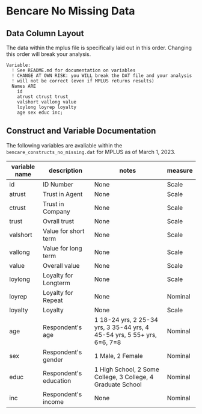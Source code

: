 # Bencare No Missing Data

## Data Column Layout

The data within the mplus file is specifically laid out in this order. Changing this order will break your analysis.

```
Variable:
  ! See README.md for documentation on variables
  ! CHANGE AT OWN RISK: you WILL break the DAT file and your analysis
  ! will not be correct (even if MPLUS returns results)
  Names ARE
    id
    atrust ctrust trust
    valshort vallong value
    loylong loyrep loyalty
    age sex educ inc;
```

## Construct and Variable Documentation

The following variables are avaliable within the `bencare_constructs_no_missing.dat`
for MPLUS as of March 1, 2023.

| variable name | description            | notes                                                                   | measure |
| ------------- | ---------------------- | ----------------------------------------------------------------------- | ------- |
| id            | ID Number              | None                                                                    | Scale   |
| atrust        | Trust in Agent         | None                                                                    | Scale   |
| ctrust        | Trust in Company       | None                                                                    | Scale   |
| trust         | Ovrall trust           | None                                                                    | Scale   |
| valshort      | Value for short term   | None                                                                    | Scale   |
| vallong       | Value for long term    | None                                                                    | Scale   |
| value         | Overall value          | None                                                                    | Scale   |
| loylong       | Loyalty for Longterm   | None                                                                    | Scale   |
| loyrep        | Loyalty for Repeat     | None                                                                    | Nominal |
| loyalty       | Loyalty                | None                                                                    | Scale   |
| age           | Respondent's age       | 1 18-24 yrs, 2 25-34 yrs, 3 35-44 yrs, 4 45-54 yrs, 5 55+ yrs, 6=6, 7=8 | Nominal |
| sex           | Respondent's gender    | 1 Male, 2 Female                                                        | Nominal |
| educ          | Respondent's education | 1 High School, 2 Some College, 3 College, 4 Graduate School             | Nominal |
| inc           | Respondent's income    | None                                                                    | Nominal |
